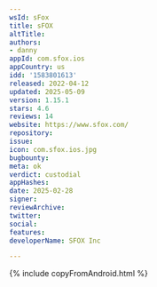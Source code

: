```yaml
---
wsId: sFox
title: sFOX
altTitle: 
authors:
- danny
appId: com.sfox.ios
appCountry: us
idd: '1583801613'
released: 2022-04-12
updated: 2025-05-09
version: 1.15.1
stars: 4.6
reviews: 14
website: https://www.sfox.com/
repository: 
issue: 
icon: com.sfox.ios.jpg
bugbounty: 
meta: ok
verdict: custodial
appHashes: 
date: 2025-02-28
signer: 
reviewArchive: 
twitter: 
social: 
features: 
developerName: SFOX Inc

---
```


{% include copyFromAndroid.html %}
